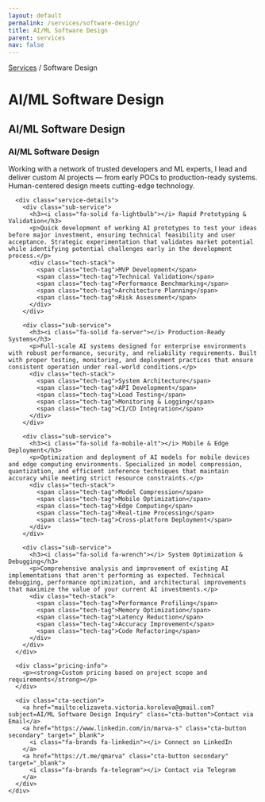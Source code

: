 ```yaml
---
layout: default
permalink: /services/software-design/
title: AI/ML Software Design
parent: services
nav: false
---
```


<div class="post">
  <div class="service-page-header">
    <nav class="breadcrumb">
      <a href="/services/">Services</a> / Software Design
    </nav>
    <h1 class="visually-hidden">AI/ML Software Design</h1>
  </div>

  <div class="service-card">
    <h2 class="visually-hidden">AI/ML Software Design</h2>
    <div class="service-header">
      <div class="header-left">
        <h3><i class="fa-solid fa-rocket"></i> AI/ML Software Design</h3>
      </div>
    </div>
    <div class="service-content">
      <p class="service-description">
        Working with a network of trusted developers and ML experts, I lead and deliver custom AI projects — from early POCs to production-ready systems. Human-centered design meets cutting-edge technology.
      </p>
      
      <div class="service-details">
        <div class="sub-service">
          <h3><i class="fa-solid fa-lightbulb"></i> Rapid Prototyping & Validation</h3>
          <p>Quick development of working AI prototypes to test your ideas before major investment, ensuring technical feasibility and user acceptance. Strategic experimentation that validates market potential while identifying potential challenges early in the development process.</p>
          <div class="tech-stack">
            <span class="tech-tag">MVP Development</span>
            <span class="tech-tag">Technical Validation</span>
            <span class="tech-tag">Performance Benchmarking</span>
            <span class="tech-tag">Architecture Planning</span>
            <span class="tech-tag">Risk Assessment</span>
          </div>
        </div>
        
        <div class="sub-service">
          <h3><i class="fa-solid fa-server"></i> Production-Ready Systems</h3>
          <p>Full-scale AI systems designed for enterprise environments with robust performance, security, and reliability requirements. Built with proper testing, monitoring, and deployment practices that ensure consistent operation under real-world conditions.</p>
          <div class="tech-stack">
            <span class="tech-tag">System Architecture</span>
            <span class="tech-tag">API Development</span>
            <span class="tech-tag">Load Testing</span>
            <span class="tech-tag">Monitoring & Logging</span>
            <span class="tech-tag">CI/CD Integration</span>
          </div>
        </div>
        
        <div class="sub-service">
          <h3><i class="fa-solid fa-mobile-alt"></i> Mobile & Edge Deployment</h3>
          <p>Optimization and deployment of AI models for mobile devices and edge computing environments. Specialized in model compression, quantization, and efficient inference techniques that maintain accuracy while meeting strict resource constraints.</p>
          <div class="tech-stack">
            <span class="tech-tag">Model Compression</span>
            <span class="tech-tag">Mobile Optimization</span>
            <span class="tech-tag">Edge Computing</span>
            <span class="tech-tag">Real-time Processing</span>
            <span class="tech-tag">Cross-platform Deployment</span>
          </div>
        </div>
        
        <div class="sub-service">
          <h3><i class="fa-solid fa-wrench"></i> System Optimization & Debugging</h3>
          <p>Comprehensive analysis and improvement of existing AI implementations that aren't performing as expected. Technical debugging, performance optimization, and architectural improvements that maximize the value of your current AI investments.</p>
          <div class="tech-stack">
            <span class="tech-tag">Performance Profiling</span>
            <span class="tech-tag">Memory Optimization</span>
            <span class="tech-tag">Latency Reduction</span>
            <span class="tech-tag">Accuracy Improvement</span>
            <span class="tech-tag">Code Refactoring</span>
          </div>
        </div>
      </div>

      <div class="pricing-info">
        <p><strong>Custom pricing based on project scope and requirements</strong></p>
      </div>

      <div class="cta-section">
        <a href="mailto:elizaveta.victoria.koroleva@gmail.com?subject=AI/ML Software Design Inquiry" class="cta-button">Contact via Email</a>
        <a href="https://www.linkedin.com/in/marva-s" class="cta-button secondary" target="_blank">
          <i class="fa-brands fa-linkedin"></i> Connect on LinkedIn
        </a>
        <a href="https://t.me/qmarva" class="cta-button secondary" target="_blank">
          <i class="fa-brands fa-telegram"></i> Contact via Telegram
        </a>
      </div>
    </div>
  </div>
</div>

<link rel="stylesheet" href="/assets/css/services.css">